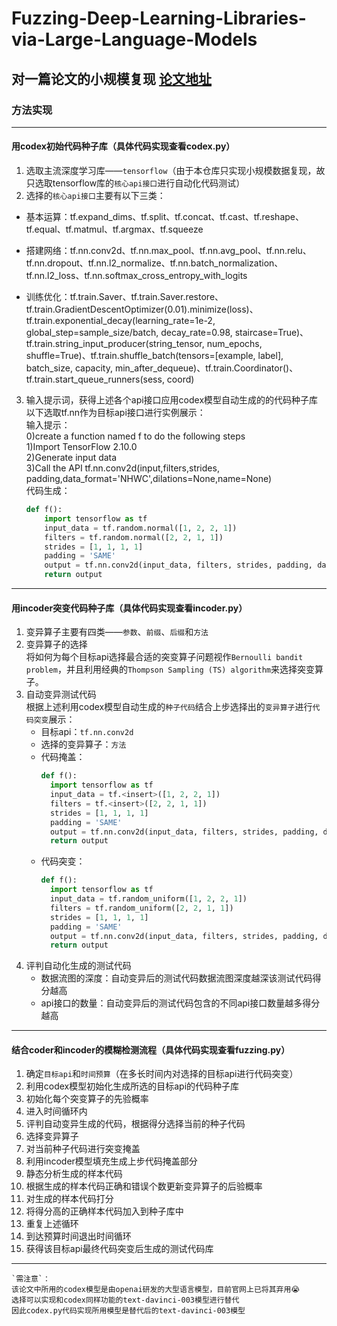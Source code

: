 # Fuzzing-Deep-Learning-Libraries-via-Large-Language-Models
## 对一篇论文的小规模复现 [论文地址](https://arxiv.org/abs/2212.14834 "悬停显示")
### 方法实现
---
#### 用codex初始代码种子库（具体代码实现查看codex.py）
1. 选取主流深度学习库——`tensorflow`（由于本仓库只实现小规模数据复现，故只选取tensorflow库的`核心api接口`进行自动化代码测试）
2. 选择的`核心api接口`主要有以下三类：  
* 基本运算：tf.expand_dims、tf.split、tf.concat、tf.cast、tf.reshape、tf.equal、tf.matmul、tf.argmax、tf.squeeze  
- 搭建网络：tf.nn.conv2d、tf.nn.max_pool、tf.nn.avg_pool、tf.nn.relu、tf.nn.dropout、tf.nn.l2_normalize、tf.nn.batch_normalization、tf.nn.l2_loss、tf.nn.softmax_cross_entropy_with_logits  
* 训练优化：tf.train.Saver、tf.train.Saver.restore、tf.train.GradientDescentOptimizer(0.01).minimize(loss)、tf.train.exponential_decay(learning_rate=1e-2, global_step=sample_size/batch, decay_rate=0.98, staircase=True)、tf.train.string_input_producer(string_tensor, num_epochs, shuffle=True)、tf.train.shuffle_batch(tensors=[example, label], batch_size, capacity, min_after_dequeue)、tf.train.Coordinator()、tf.train.start_queue_runners(sess, coord)   
3. 输入提示词，获得上述各个api接口应用codex模型自动生成的的代码种子库  
以下选取tf.nn作为目标api接口进行实例展示：  
输入提示：  
    0)create a function named f to do the following steps   
    1)Import TensorFlow 2.10.0  
    2)Generate input data    
    3)Call the API tf.nn.conv2d(input,filters,strides, padding,data_format='NHWC',dilations=None,name=None)  
代码生成：  
      ```python   
      def f():  
          import tensorflow as tf  
          input_data = tf.random.normal([1, 2, 2, 1])  
          filters = tf.random.normal([2, 2, 1, 1])  
          strides = [1, 1, 1, 1]  
          padding = 'SAME'  
          output = tf.nn.conv2d(input_data, filters, strides, padding, data_format='NHWC', dilations=None, name=None)  
          return output
---
#### 用incoder突变代码种子库（具体代码实现查看incoder.py）
1. 变异算子主要有四类——`参数`、`前缀`、`后缀`和`方法`
2. 变异算子的选择  
将如何为每个目标api选择最合适的突变算子问题视作`Bernoulli bandit problem`，并且利用经典的`Thompson Sampling (TS) algorithm`来选择突变算子。
3. 自动变异测试代码  
根据上述利用codex模型自动生成的`种子代码`结合上步选择出的`变异算子`进行`代码突变`展示：  
    * 目标api：`tf.nn.conv2d`  
    - 选择的变异算子：`方法`
    * 代码掩盖：
        ```python
        def f():
          import tensorflow as tf
          input_data = tf.<insert>([1, 2, 2, 1])
          filters = tf.<insert>([2, 2, 1, 1])
          strides = [1, 1, 1, 1]
          padding = 'SAME'
          output = tf.nn.conv2d(input_data, filters, strides, padding, data_format='NHWC', dilations=None, name=None)
          return output
    - 代码突变：
        ```python 
        def f():
          import tensorflow as tf
          input_data = tf.random_uniform([1, 2, 2, 1])
          filters = tf.random_uniform([2, 2, 1, 1])
          strides = [1, 1, 1, 1]
          padding = 'SAME'
          output = tf.nn.conv2d(input_data, filters, strides, padding, data_format='NHWC', dilations=None, name=None)
          return output

4. 评判自动化生成的测试代码  
    * 数据流图的深度：自动变异后的测试代码数据流图深度越深该测试代码得分越高
    - api接口的数量：自动变异后的测试代码包含的不同api接口数量越多得分越高
---
#### 结合coder和incoder的模糊检测流程（具体代码实现查看fuzzing.py）
1. 确定`目标api`和`时间预算`（在多长时间内对选择的目标api进行代码突变）
2. 利用codex模型初始化生成所选的目标api的代码种子库
3. 初始化每个突变算子的先验概率
4. 进入时间循环内
5. 评判自动变异生成的代码，根据得分选择当前的种子代码
6. 选择变异算子
7. 对当前种子代码进行突变掩盖
8. 利用incoder模型填充生成上步代码掩盖部分
9. 静态分析生成的样本代码
10. 根据生成的样本代码正确和错误个数更新变异算子的后验概率
11. 对生成的样本代码打分
12. 将得分高的正确样本代码加入到种子库中
13. 重复上述循环
14. 到达预算时间退出时间循环
15. 获得该目标api最终代码突变后生成的测试代码库
---
    `需注意`：
    该论文中所用的codex模型是由openai研发的大型语言模型，目前官网上已将其弃用😭
    选择可以实现和codex同样功能的text-davinci-003模型进行替代
    因此codex.py代码实现所用模型是替代后的text-davinci-003模型




